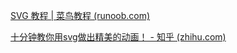 [SVG 教程 | 菜鸟教程 (runoob.com)](https://www.runoob.com/svg/svg-tutorial.html)

[十分钟教你用svg做出精美的动画！ - 知乎 (zhihu.com)](https://zhuanlan.zhihu.com/p/351659629)

